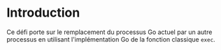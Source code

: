 # Introduction

Ce défi porte sur le remplacement du processus Go actuel par un autre processus en utilisant l'implémentation Go de la fonction classique `exec`.
